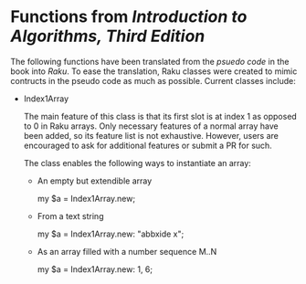 Functions from *Introduction to Algorithms, Third Edition*
==========================================================

The following functions have been translated from the *psuedo code* in the book into *Raku*. To ease the translation, Raku classes were created to mimic contructs in the pseudo code as much as possible. Current classes include:

  * Index1Array

    The main feature of this class is that its first slot is at index 1 as opposed to 0 in Raku arrays. Only necessary features of a normal array have been added, so its feature list is not exhaustive. However, users are encouraged to ask for additional features or submit a PR for such.

    The class enables the following ways to instantiate an array:

      * An empty but extendible array

        my $a = Index1Array.new;

      * From a text string

        my $a = Index1Array.new: "abbxide x";

      * As an array filled with a number sequence M..N

        my $a = Index1Array.new: 1, 6;

